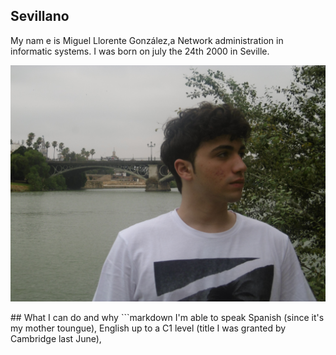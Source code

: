 ## Sevillano
My nam e is Miguel Llorente González,a Network administration in informatic systems. I was born on july the 24th 2000 in Seville.
 <p><img src="P1000518.JPG"/></p>
## What I can do and why
```markdown
I'm able to speak Spanish (since it's my mother toungue), English up to a C1 level (title I was granted by Cambridge last June),
